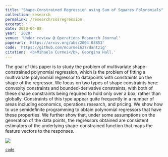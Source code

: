 ```yaml
---
title: "Shape-Constrained Regression using Sum of Squares Polynomials"
collection: research
permalink: /research/sosregression
excerpt: ''
date: 2020-04-08
year: '2020'
venue: 'Under review @ Operations Research Journal'
paperurl: 'https://arxiv.org/abs/2004.03853'
code: 'https://github.com/mcurmei627/dantzig'
citation: '<b>Mihaela Curmei</b>, Georgina Hall.'
---
```


The goal of this paper is to study the problem of multivariate shape-constrained polynomial
regression, which is the problem of fitting a multivariate polynomial regressor to datapoints with
constraints on the shape of the regressor. We focus on two types of shape constraints here: convexity
constraints and bounded-derivative constraints, with both of these shape constraints being required
to hold only over a box, rather than globally. Constraints of this type appear quite frequently in a number of areas including economics,
operations research, and pricing. We show how to use semidefinite programming to obtain
polynomial regressors that have these properties. We further show that, under some assumptions
on the generation of the data points, the regressors obtained are consistent estimators of the
underlying shape-constrained function that maps the feature vectors to the responses.


![](../../images/sos_regression.png)

[`code`](https://github.com/mcurmei627/dantzig)

